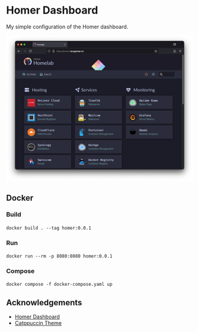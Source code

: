 # Homer Dashboard

My simple configuration of the Homer dashboard.

![Homer Dashboard](assets/images/demo.png?v=2)

## Docker

### Build

`docker build . --tag homer:0.0.1`

### Run

`docker run --rm -p 8080:8080 homer:0.0.1`

### Compose

`docker compose -f docker-compose.yaml up`

## Acknowledgements

- [Homer Dashboard](https://github.com/bastienwirtz/homer)
- [Catppuccin Theme](https://github.com/mrpbennett/catppucin-homer)
